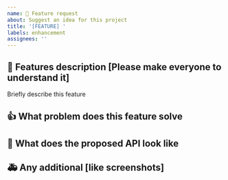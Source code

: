 ```yaml
---
name: 🤩 Feature request
about: Suggest an idea for this project
title: '[FEATURE] '
labels: enhancement
assignees: ''
---
```


## 🤩 Features description [Please make everyone to understand it]

Briefly describe this feature

## 👍 What problem does this feature solve



## 👾 What does the proposed API look like



## 🚑 Any additional [like screenshots]

